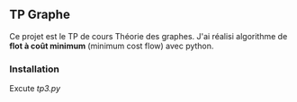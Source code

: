 ## TP Graphe
Ce projet est le TP de cours Théorie des graphes. J'ai réalisi algorithme de **flot à coût minimum** (minimum cost flow) avec python.

### Installation
Excute *tp3.py*
